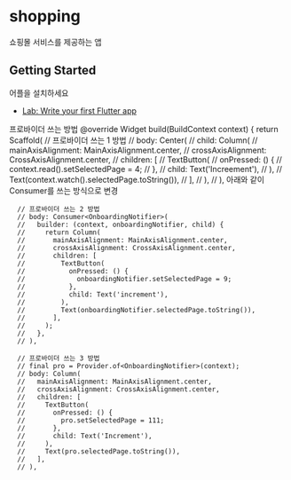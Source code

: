# shopping
쇼핑몰 서비스를 제공하는 앱

## Getting Started

어플을 설치하세요 

- [Lab: Write your first Flutter app](https://docs.flutter.dev/get-started/codelab)

프로바이더 쓰는 방법
  @override
  Widget build(BuildContext context) {
    return Scaffold(
      // 프로바이더 쓰는 1 방법
      // body: Center(
      //   child: Column(
      //     mainAxisAlignment: MainAxisAlignment.center,
      //     crossAxisAlignment: CrossAxisAlignment.center,
      //     children: [
      //       TextButton(
      //         onPressed: () {
      //           context.read<OnboardingNotifier>().setSelectedPage = 4;
      //         },
      //         child: Text('Increement'),
      //       ),
      //       Text(context.watch<OnboardingNotifier>().selectedPage.toString()),
      //     ],
      //   ),
      // ), 아래와 같이 Consumer를 쓰는 방식으로 변경

      // 프로바이더 쓰는 2 방법
      // body: Consumer<OnboardingNotifier>(
      //   builder: (context, onboardingNotifier, child) {
      //     return Column(
      //       mainAxisAlignment: MainAxisAlignment.center,
      //       crossAxisAlignment: CrossAxisAlignment.center,
      //       children: [
      //         TextButton(
      //           onPressed: () {
      //             onboardingNotifier.setSelectedPage = 9;
      //           },
      //           child: Text('increment'),
      //         ),
      //         Text(onboardingNotifier.selectedPage.toString()),
      //       ],
      //     );
      //   },
      // ),

      // 프로바이더 쓰는 3 방법
      // final pro = Provider.of<OnboardingNotifier>(context);
      // body: Column(
      //   mainAxisAlignment: MainAxisAlignment.center,
      //   crossAxisAlignment: CrossAxisAlignment.center,
      //   children: [
      //     TextButton(
      //       onPressed: () {
      //         pro.setSelectedPage = 111;
      //       },
      //       child: Text('Increment'),
      //     ),
      //     Text(pro.selectedPage.toString()),
      //   ],
      // ),